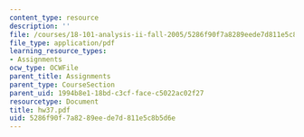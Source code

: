 ```yaml
---
content_type: resource
description: ''
file: /courses/18-101-analysis-ii-fall-2005/5286f90f7a8289eede7d811e5c8b5d6e_hw37.pdf
file_type: application/pdf
learning_resource_types:
- Assignments
ocw_type: OCWFile
parent_title: Assignments
parent_type: CourseSection
parent_uid: 1994b8e1-18bd-c3cf-face-c5022ac02f27
resourcetype: Document
title: hw37.pdf
uid: 5286f90f-7a82-89ee-de7d-811e5c8b5d6e
---
```


